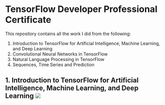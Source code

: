 # TensorFlow Developer Professional Certificate
This repository contains all the work I did from the following:

1. Introduction to TensorFlow for Artificial Intelligence, Machine Learning, and Deep Learning
2. Convolutional Neural Networks in TensorFlow
3. Natural Language Processing in TensorFlow
4. Sequences, Time Series and Prediction

<div>
  <h2>
  1. Introduction to TensorFlow for Artificial Intelligence, Machine Learning, and Deep Learning
 <a href="https://github.com/minji-mia/TensorFlow-Developer-Professional/blob/main/00%20Introduction%20to%20TensorFlow%20for%20Artificial%20Intelligence%2C%20Machine%20Learning%2C%20and%20Deep%20Learning/Coursera%20VGPMVJFAEGG5.pdf" target="_blank">
  <img src=https://img.shields.io/badge/Certificate-Complete-%230056D2?style=?flat-square&logo=Coursera/>
 </a>
  </h2>
</div>
